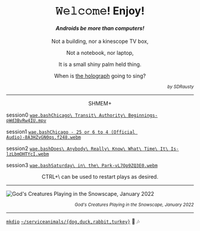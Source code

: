 <h1 align="center">𝚆𝚎𝚕𝚌𝚘𝚖𝚎! Enjoy!</h1>

<h4 align="center"><em>Androids be more than computers!</em></h4>

<p align="center">Not a building, nor a kinescope TV box,</p>

<p align="center">Not a notebook, nor laptop,</p>

<p align="center">It is a small shiny palm held thing.</p>

<p align="center">When is <a href="https://github.com/buildAPKs">the holograph</a> going to sing?</p>

<p align="right"><em><sup>by SDRausty</sup></em></p>

<hr>

<p align="center">SHMEM+</p>

session0 [`wae.bash`](https://github.com/WAE/wae/blob/master/wae.bash)[`Chicago\ Transit\ Authority\ Beginnings-pWd3BvRw4IU.mpv`](https://github.com/TermuxArch/TermuxArch/blob/master/archlinuxconfig.bash#L1819)

session1 [`wae.bash`](https://github.com/WAE/wae/blob/master/wae.bash)[`Chicago - 25 or 6 to 4 (Official Audio)-8A3HZvGN0qs.f248.webm`](https://github.com/TermuxArch/TermuxArch/blob/master/archlinuxconfig.bash#L1819)

session2 [`wae.bash`](https://github.com/WAE/wae/blob/master/wae.bash)[`Does\ Anybody\ Really\ Know\ What\ Time\ It\ Is-lzLbmOHTYcI.webm`](https://github.com/TermuxArch/TermuxArch/blob/master/archlinuxconfig.bash#L1819)

session3 [`wae.bash`](https://github.com/WAE/wae/blob/master/wae.bash)[`Saturday\ in\ the\ Park-vL7Op9ZQ3E0.webm`](https://github.com/TermuxArch/TermuxArch/blob/master/archlinuxconfig.bash#L1819)

<p align="center">CTRL+\ can be used to restart plays as desired.</p>

<hr>

![God's Creatures Playing in the Snowscape, January 2022](https://raw.githubusercontent.com/SDRausty/SDRausty/master/VID_20220107_222225.gif)

<p align="right"><em><sup>God's Creatures Playing in the Snowscape, January 2022</sup></em></p>

<hr>

[`mkdip`](https://github.com/TermuxArch/TermuxArch/blob/master/archlinuxconfig.bash#L492) [`~/serviceanimals/{dog,duck,rabbit,turkey}`](https://github.com/serviceanimals/) 🎵 🎶

<!-- SDRausty/README.md EOF -->
